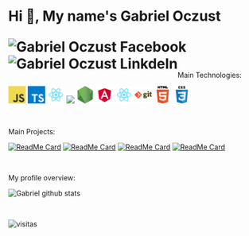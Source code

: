 # <p>Hi 👋, My name's Gabriel Oczust</p> <a href="mailto:gabriel.oczust@gmail.com"><img align="left" alt="Gabriel Oczust Facebook" src="https://img.shields.io/badge/Email-%234285F4.svg?&style=flat-square&logo=gmail&logoColor=white" /></a><a href="https://www.linkedin.com/in/gabrieloczust/"><img align="left" alt="Gabriel Oczust LinkdeIn" src="https://img.shields.io/badge/LinkedIn-%230077B5.svg?&style=flat-square&logo=linkedin&logoColor=white" /></a>

<br />
<br />
<br />

<div><p>Main Technologies: </p></div>

<code><img height="35" src="https://raw.githubusercontent.com/github/explore/80688e429a7d4ef2fca1e82350fe8e3517d3494d/topics/javascript/javascript.png"></code>
<code><img height="35" src="https://raw.githubusercontent.com/github/explore/80688e429a7d4ef2fca1e82350fe8e3517d3494d/topics/typescript/typescript.png"></code>
<code><img height="35" src="https://raw.githubusercontent.com/github/explore/80688e429a7d4ef2fca1e82350fe8e3517d3494d/topics/react/react.png"></code>
<code><img height="35" src="https://cdn.worldvectorlogo.com/logos/next-js.svg"></code>
<code><img height="35" src="https://raw.githubusercontent.com/github/explore/80688e429a7d4ef2fca1e82350fe8e3517d3494d/topics/nodejs/nodejs.png"></code>
<code><img height="35" src="https://raw.githubusercontent.com/github/explore/80688e429a7d4ef2fca1e82350fe8e3517d3494d/topics/angular/angular.png"></code>
<code><img height="35" src="https://raw.githubusercontent.com/github/explore/80688e429a7d4ef2fca1e82350fe8e3517d3494d/topics/react-native/react-native.png"></code>
<code><img height="35" src="https://raw.githubusercontent.com/github/explore/80688e429a7d4ef2fca1e82350fe8e3517d3494d/topics/git/git.png"></code>
<code><img height="35" src="https://raw.githubusercontent.com/github/explore/80688e429a7d4ef2fca1e82350fe8e3517d3494d/topics/html/html.png"></code>
<code><img height="35" src="https://raw.githubusercontent.com/github/explore/80688e429a7d4ef2fca1e82350fe8e3517d3494d/topics/css/css.png"></code>

<br />

<div><p>Main Projects: </p></div>

[![ReadMe Card](https://github-readme-stats.vercel.app/api/pin/?username=Gabrieloczust&repo=bayon-snippets)](https://github.com/Gabrieloczust/bayon-snippets/)
[![ReadMe Card](https://github-readme-stats.vercel.app/api/pin/?username=Gabrieloczust&repo=react-my-money)](https://github.com/Gabrieloczust/react-my-money/)
[![ReadMe Card](https://github-readme-stats.vercel.app/api/pin/?username=Gabrieloczust&repo=reactjs-quiz-game)](https://github.com/Gabrieloczust/reactjs-quiz-game)
[![ReadMe Card](https://github-readme-stats.vercel.app/api/pin/?username=Gabrieloczust&repo=vanillajs-pizzeria-cart)](https://github.com/Gabrieloczust/vanillajs-pizzeria-cart/)


<br />

<div><p>My profile overview: </p></div>

![Gabriel github stats](https://github-readme-stats.vercel.app/api?username=Gabrieloczust&show_icons=true)

<br />

 ![visitas](https://visitor-badge.laobi.icu/badge?page_id=Gabrieloczust)
